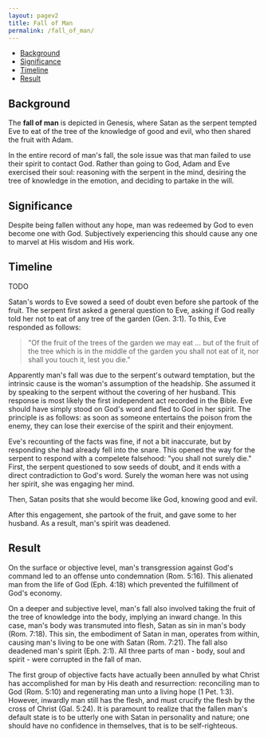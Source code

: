 ```yaml
---
layout: pagev2
title: Fall of Man
permalink: /fall_of_man/
---
```

- [Background](#background)
- [Significance](#significance)
- [Timeline](#timeline)
- [Result](#result)

## Background

The **fall of man** is depicted in Genesis, where Satan as the serpent tempted Eve to eat of the tree of the knowledge of good and evil, who then shared the fruit with Adam. 

In the entire record of man's fall, the sole issue was that man failed to use their spirit to contact God. Rather than going to God, Adam and Eve exercised their soul: reasoning with the serpent in the mind, desiring the tree of knowledge in the emotion, and deciding to partake in the will.

## Significance

Despite being fallen without any hope, man was redeemed by God to even become one with God. Subjectively experiencing this should cause any one to marvel at His wisdom and His work.

## Timeline
TODO

Satan's words to Eve sowed a seed of doubt even before she partook of the fruit. The serpent first asked a general question to Eve, asking if God really told her not to eat of any tree of the garden (Gen. 3:1). To this, Eve responded as follows:

>"Of the fruit of the trees of the garden we may eat ... but of the fruit of the tree which is in the middle of the garden you shall not eat of it, nor shall you touch it, lest you die."

Apparently man's fall was due to the serpent's outward temptation, but the intrinsic cause is the woman's assumption of the headship. She assumed it by speaking to the serpent without the covering of her husband. This response is most likely the first independent act recorded in the Bible. Eve should have simply stood on God's word and fled to God in her spirit. The principle is as follows: as soon as someone entertains the poison from the enemy, they can lose their exercise of the spirit and their enjoyment.

Eve's recounting of the facts was fine, if not a bit inaccurate, but by responding she had already fell into the snare. This opened the way for the serpent to respond with a compelete falsehood: "you shall not surely die." First, the serpent questioned to sow seeds of doubt, and it ends with a direct contradiction to God's word. Surely the woman here was not using her spirit, she was engaging her mind.

Then, Satan posits that she would become like God, knowing good and evil. 

After this engagement, she partook of the fruit, and gave some to her husband. As a result, man's spirit was deadened.

## Result

On the surface or objective level, man's transgression against God's command led to an offense unto condemnation (Rom. 5:16). This alienated man from the life of God (Eph. 4:18) which prevented the fulfillment of God's economy. 

On a deeper and subjective level, man's fall also involved taking the fruit of the tree of knowledge into the body, implying an inward change. In this case, man's body was transmuted into flesh, Satan as sin in man's body (Rom. 7:18). This sin, the embodiment of Satan in man, operates from within, causing man's living to be one with Satan (Rom. 7:21). The fall also deadened man's spirit (Eph. 2:1). All three parts of man - body, soul and spirit - were corrupted in the fall of man.

The first group of objective facts have actually been annulled by what Christ has accomplished for man by His death and resurrection: reconciling man to God (Rom. 5:10) and regenerating man unto a living hope (1 Pet. 1:3). However, inwardly man still has the flesh, and must crucify the flesh by the cross of Christ (Gal. 5:24). It is paramount to realize that the fallen man's default state is to be utterly one with Satan in personality and nature; one should have no confidence in themselves, that is to be self-righteous.

